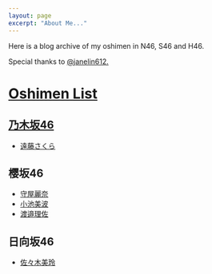 ```yaml
---
layout: page
excerpt: "About Me..."
---
```


Here is a blog archive of my oshimen in N46, S46 and H46.

Special thanks to <a href="https://github.com/janelin612/n46-crawler">@janelin612.

# Oshimen List
## 乃木坂46
*  [遠藤さくら](https://huhanwj.github.io/oshimen-blog-archive/mb/endo.sakura) 
  
## 樱坂46
* [守屋麗奈](https://huhanwj.github.io/oshimen-blog-archive/mb/moriya.rena)
* [小池美波](https://huhanwj.github.io/oshimen-blog-archive/mb/koike.minami)
* [渡邉理佐](https://huhanwj.github.io/oshimen-blog-archive/mb/watanabe.risa)

## 日向坂46
* [佐々木美玲](https://huhanwj.github.io/oshimen-blog-archive/mb/sasaki.mirei)


